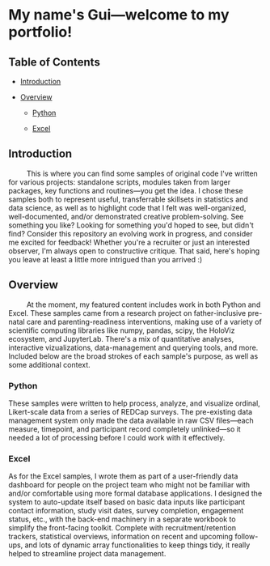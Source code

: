 # My name's Gui—welcome to my portfolio!

## Table of Contents

- [Introduction](https://github.com/galguibra/galguibra/blob/main/README.md#introduction)

- [Overview](https://github.com/galguibra/galguibra/blob/main/README.md#overview)

    - [Python](https://github.com/galguibra/galguibra/blob/main/README.md#python)

    - [Excel](https://github.com/galguibra/galguibra/blob/main/README.md#excel)

## Introduction

&emsp; &emsp; This is where you can find some samples of original code I've written for various projects: standalone scripts, modules taken from larger packages, key functions and routines—you get the idea.
I chose these samples both to represent useful, transferrable skillsets in statistics and data science, as well as to highlight code that I felt was well-organized, well-documented, and/or demonstrated creative problem-solving.
See something you like? Looking for something you'd hoped to see, but didn't find? Consider this repository an evolving work in progress, and consider me excited for feedback! Whether you're a recruiter or just an
interested observer, I'm always open to constructive critique. That said, here's hoping you leave at least a little more intrigued than you arrived :)

## Overview

&emsp; &emsp; At the moment, my featured content includes work in both Python and Excel. These samples came from a research project on father-inclusive pre-natal care and parenting-readiness interventions, making use
of a variety of scientific computing libraries like numpy, pandas, scipy, the HoloViz ecosystem, and JupyterLab. There's a mix of quantitative analyses, interactive vizualizations, data-management and querying tools, and more.
Included below are the broad strokes of each sample's purpose, as well as some additional context.

### Python

These samples were written to help process, analyze, and visualize ordinal, Likert-scale data from a series of REDCap surveys. The pre-existing data management system only made the data available in raw CSV files—each measure,
timepoint, and participant record completely unlinked—so it needed a lot of processing before I could work with it effectively. 

### Excel

As for the Excel samples, I wrote them as part of a user-friendly data dashboard for people on the project team who might not be familiar with and/or comfortable using more formal database applications. I designed the system to auto-update 
itself based on basic data inputs like participant contact information, study visit dates, survey completion, engagement status, etc., with the back-end machinery in a separate workbook to simplify the front-facing toolkit. Complete with 
recruitment/retention trackers, statistical overviews, information on recent and upcoming follow-ups, and lots of dynamic array functionalities to keep things tidy, it really helped to streamline project data management.
